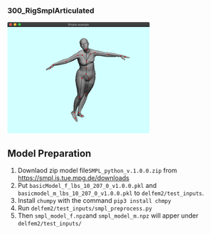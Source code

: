 ### 300_RigSmplArticulated
![](thumbnail.png) 





## Model Preparation

1. Downlaod zip model file```SMPL_python_v.1.0.0.zip``` from https://smpl.is.tue.mpg.de/downloads
2. Put ```basicModel_f_lbs_10_207_0_v1.0.0.pkl``` and ```basicmodel_m_lbs_10_207_0_v1.0.0.pkl``` to ```delfem2/test_inputs```.
3. Install ```chumpy``` with the command ```pip3 install chmpy```
4. Run ```delfem2/test_inputs/smpl_preprocess.py```
5. Then ```smpl_model_f.npz```and ```smpl_model_m.npz``` will apper under ```delfem2/test_inputs/```





